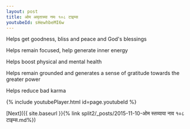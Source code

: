 ```yaml
---
layout: post
title: ओम अमृताच्या नमः १०८ टाइम्स
youtubeId: sHewhbeMI6w
---
```

 
 
Helps get goodness, bliss and peace and God's blessings
 
Helps remain focused, help generate inner energy 
 
Helps boost physical and mental health 
 
Helps remain grounded and generates a sense of gratitude towards the greater power 
 
Helps reduce bad karma
 
 
 
 


{% include youtubePlayer.html id=page.youtubeId %}
 
[Next]({{ site.baseurl }}{% link  split2/_posts/2015-11-10-ओम स्तव्याया नाव १०८ टाइम्स.md%})
 
